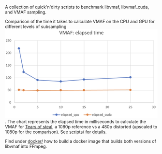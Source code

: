 A collection of quick'n'dirty scripts to benchmark libvmaf, libvmaf\_cuda, and VMAF sampling.

Comparison of the time it takes to calculate VMAF on the CPU and GPU for different levels of subsampling ![VMAF/GPU performance](imgs/vmaf_perf.png).
The chart represents the elapsed time in milliseconds to calculate the VMAF for [Tears of steal](https://mirrors.dotsrc.org/blender/blender-demo/movies/ToS/tears_of_steel_1080p.webm), a 1080p reference vs a 480p distorted (upscaled to 1080p for the comparison). See [scripts/](scripts/) for details.

Find under [docker/](docker/)  how to build a docker image that builds both versions of libvmaf into FFmpeg.
